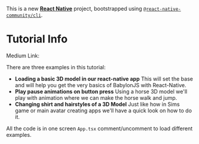 This is a new [**React Native**](https://reactnative.dev) project, bootstrapped using [`@react-native-community/cli`](https://github.com/react-native-community/cli).

# Tutorial Info

Medium Link:

There are three examples in this tutorial:

- **Loading a basic 3D model in our react-native app**
  This will set the base and will help you get the very basics of BabylonJS with React-Native.
- **Play pause animations on button press**
  Using a horse 3D model we'll play with animation where we can make the horse walk and jump.
- **Changing shirt and hairstyles of a 3D Model**
  Just like how in Sims game or main avatar creating apps we'll have a quick look on how to do it.

All the code is in one screen `App.tsx` comment/uncomment to load different examples.
